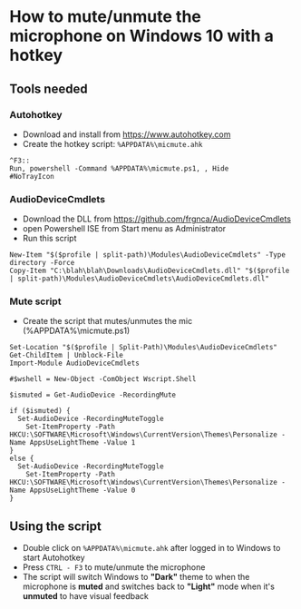 # How to mute/unmute the microphone on Windows 10 with a hotkey

## Tools needed

### Autohotkey

- Download and install from https://www.autohotkey.com
- Create the hotkey script: ``%APPDATA%\micmute.ahk``
```
^F3::
Run, powershell -Command %APPDATA%\micmute.ps1, , Hide
#NoTrayIcon
```


### AudioDeviceCmdlets

- Download the DLL from https://github.com/frgnca/AudioDeviceCmdlets
- open Powershell ISE from Start menu as Administrator
- Run this script
```
New-Item "$($profile | split-path)\Modules\AudioDeviceCmdlets" -Type directory -Force
Copy-Item "C:\blah\blah\Downloads\AudioDeviceCmdlets.dll" "$($profile | split-path)\Modules\AudioDeviceCmdlets\AudioDeviceCmdlets.dll"
```

### Mute script

- Create the script that mutes/unmutes the mic (%APPDATA%\micmute.ps1)
```
Set-Location "$($profile | Split-Path)\Modules\AudioDeviceCmdlets"
Get-ChildItem | Unblock-File
Import-Module AudioDeviceCmdlets

#$wshell = New-Object -ComObject Wscript.Shell

$ismuted = Get-AudioDevice -RecordingMute

if ($ismuted) {
  Set-AudioDevice -RecordingMuteToggle
	Set-ItemProperty -Path HKCU:\SOFTWARE\Microsoft\Windows\CurrentVersion\Themes\Personalize -Name AppsUseLightTheme -Value 1
}
else {
  Set-AudioDevice -RecordingMuteToggle
	Set-ItemProperty -Path HKCU:\SOFTWARE\Microsoft\Windows\CurrentVersion\Themes\Personalize -Name AppsUseLightTheme -Value 0	
}
```

## Using the script

- Double click on ``%APPDATA%\micmute.ahk`` after logged in to Windows to start Autohotkey
- Press ``CTRL - F3`` to mute/unmute the microphone
- The script will switch Windows to **"Dark"** theme to when the microphone is **muted** and switches back to **"Light"** mode when it's **unmuted** to have visual feedback

